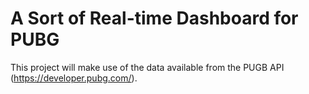 # A Sort of Real-time Dashboard for PUBG

This project will make use of the data available from the PUGB API (https://developer.pubg.com/).